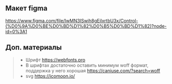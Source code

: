 ## Макет figma
https://www.figma.com/file/IwMN3ISwih8gEilxrtbU3x/Control-(%D0%9A%D0%BE%D0%BD%D1%82%D0%B5%D0%BD%D1%82)?node-id=0%3A1

## Доп. материалы
> * Шрифт https://webfonts.pro
> * В шрифтах достаточно оставить минимум woff формат, поддержка у него хорошая https://caniuse.com/?search=woff
> * svg https://icomoon.io/ 